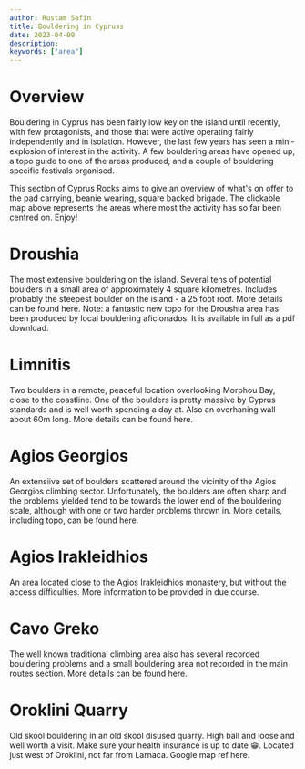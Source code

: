 ```yaml
---
author: Rustam Safin
title: Bouldering in Cypruss
date: 2023-04-09
description:
keywords: ["area"]
---
```


# Overview

Bouldering in Cyprus has been fairly low key on the island until recently, with few protagonists, and those that were active operating fairly independently and in isolation. However, the last few years has seen a mini-explosion of interest in the activity. A few bouldering areas have opened up, a topo guide to one of the areas produced, and a couple of bouldering specific festivals organised.

This section of Cyprus Rocks aims to give an overview of what's on offer to the pad carrying, beanie wearing, square backed brigade. The clickable map above represents the areas where most the activity has so far been centred on. Enjoy!

# Droushia
The most extensive bouldering on the island. Several tens of potential boulders in a small area of approximately 4 square kilometres. Includes probably the steepest boulder on the island - a 25 foot roof. More details can be found here. Note: a fantastic new topo for the Droushia area has been produced by local bouldering aficionados. It is available in full as a pdf download.

# Limnitis
Two boulders in a remote, peaceful location overlooking Morphou Bay, close to the coastline. One of the boulders is pretty massive by Cyprus standards and is well worth spending a day at. Also an overhaning wall about 60m long. More details can be found here.

# Agios Georgios

An extensiive set of boulders scattered around the vicinity of the Agios Georgios climbing sector. Unfortunately, the boulders are often sharp and the problems yielded tend to be towards the lower end of the bouldering scale, although with one or two harder problems thrown in. More details, including topo, can be found here.

# Agios Irakleidhios

An area located close to the Agios Irakleidhios monastery, but without the access difficulties. More information to be provided in due course.

# Cavo Greko

The well known traditional climbing area also has several recorded bouldering problems and a small bouldering area not recorded in the main routes section. More details can be found here.	

# Oroklini Quarry

Old skool bouldering in an old skool disused quarry. High ball and loose and well worth a visit. Make sure your health insurance is up to date 😁. Located just west of Oroklini, not far from Larnaca. Google map ref here. 